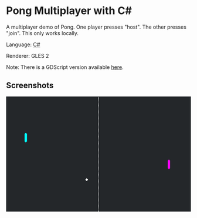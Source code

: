 # Pong Multiplayer with C#

A multiplayer demo of Pong. One player presses "host". The other presses "join". This only works locally.

Language: [C#](https://docs.godotengine.org/en/latest/getting_started/scripting/c_sharp/index.html)

Renderer: GLES 2

Note: There is a GDScript version available [here](https://github.com/godotengine/godot-demo-projects/tree/master/networking/multiplayer_pong).

## Screenshots

![Screenshot](../../2d/pong/screenshots/pong.png)
